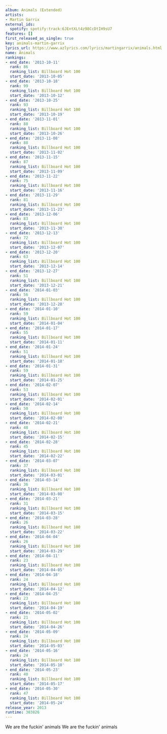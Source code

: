 ```yaml
---
album: Animals (Extended)
artists:
- Martin Garrix
external_ids:
  spotify: spotify:track:6JEntXLt4z98CcDtIH9sU7
features: []
first_released_as_single: true
key: animals-martin-garrix
lyrics_url: https://www.azlyrics.com/lyrics/martingarrix/animals.html
name: Animals
rankings:
- end_date: '2013-10-11'
  rank: 86
  ranking_list: Billboard Hot 100
  start_date: '2013-10-05'
- end_date: '2013-10-18'
  rank: 99
  ranking_list: Billboard Hot 100
  start_date: '2013-10-12'
- end_date: '2013-10-25'
  rank: 93
  ranking_list: Billboard Hot 100
  start_date: '2013-10-19'
- end_date: '2013-11-01'
  rank: 88
  ranking_list: Billboard Hot 100
  start_date: '2013-10-26'
- end_date: '2013-11-08'
  rank: 88
  ranking_list: Billboard Hot 100
  start_date: '2013-11-02'
- end_date: '2013-11-15'
  rank: 87
  ranking_list: Billboard Hot 100
  start_date: '2013-11-09'
- end_date: '2013-11-22'
  rank: 75
  ranking_list: Billboard Hot 100
  start_date: '2013-11-16'
- end_date: '2013-11-29'
  rank: 81
  ranking_list: Billboard Hot 100
  start_date: '2013-11-23'
- end_date: '2013-12-06'
  rank: 83
  ranking_list: Billboard Hot 100
  start_date: '2013-11-30'
- end_date: '2013-12-13'
  rank: 72
  ranking_list: Billboard Hot 100
  start_date: '2013-12-07'
- end_date: '2013-12-20'
  rank: 63
  ranking_list: Billboard Hot 100
  start_date: '2013-12-14'
- end_date: '2013-12-27'
  rank: 51
  ranking_list: Billboard Hot 100
  start_date: '2013-12-21'
- end_date: '2014-01-03'
  rank: 56
  ranking_list: Billboard Hot 100
  start_date: '2013-12-28'
- end_date: '2014-01-10'
  rank: 59
  ranking_list: Billboard Hot 100
  start_date: '2014-01-04'
- end_date: '2014-01-17'
  rank: 55
  ranking_list: Billboard Hot 100
  start_date: '2014-01-11'
- end_date: '2014-01-24'
  rank: 51
  ranking_list: Billboard Hot 100
  start_date: '2014-01-18'
- end_date: '2014-01-31'
  rank: 59
  ranking_list: Billboard Hot 100
  start_date: '2014-01-25'
- end_date: '2014-02-07'
  rank: 53
  ranking_list: Billboard Hot 100
  start_date: '2014-02-01'
- end_date: '2014-02-14'
  rank: 50
  ranking_list: Billboard Hot 100
  start_date: '2014-02-08'
- end_date: '2014-02-21'
  rank: 48
  ranking_list: Billboard Hot 100
  start_date: '2014-02-15'
- end_date: '2014-02-28'
  rank: 45
  ranking_list: Billboard Hot 100
  start_date: '2014-02-22'
- end_date: '2014-03-07'
  rank: 37
  ranking_list: Billboard Hot 100
  start_date: '2014-03-01'
- end_date: '2014-03-14'
  rank: 36
  ranking_list: Billboard Hot 100
  start_date: '2014-03-08'
- end_date: '2014-03-21'
  rank: 31
  ranking_list: Billboard Hot 100
  start_date: '2014-03-15'
- end_date: '2014-03-28'
  rank: 26
  ranking_list: Billboard Hot 100
  start_date: '2014-03-22'
- end_date: '2014-04-04'
  rank: 26
  ranking_list: Billboard Hot 100
  start_date: '2014-03-29'
- end_date: '2014-04-11'
  rank: 23
  ranking_list: Billboard Hot 100
  start_date: '2014-04-05'
- end_date: '2014-04-18'
  rank: 24
  ranking_list: Billboard Hot 100
  start_date: '2014-04-12'
- end_date: '2014-04-25'
  rank: 23
  ranking_list: Billboard Hot 100
  start_date: '2014-04-19'
- end_date: '2014-05-02'
  rank: 21
  ranking_list: Billboard Hot 100
  start_date: '2014-04-26'
- end_date: '2014-05-09'
  rank: 24
  ranking_list: Billboard Hot 100
  start_date: '2014-05-03'
- end_date: '2014-05-16'
  rank: 24
  ranking_list: Billboard Hot 100
  start_date: '2014-05-10'
- end_date: '2014-05-23'
  rank: 40
  ranking_list: Billboard Hot 100
  start_date: '2014-05-17'
- end_date: '2014-05-30'
  rank: 47
  ranking_list: Billboard Hot 100
  start_date: '2014-05-24'
release_year: 2013
runtime: 303826
---
```

We are the fuckin' animals
We are the fuckin' animals
